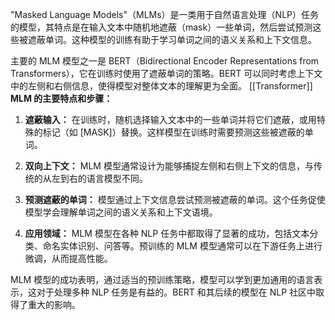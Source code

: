 "Masked Language Models"（MLMs）是一类用于自然语言处理（NLP）任务的模型，其特点是在输入文本中随机地遮蔽（mask）一些单词，然后尝试预测这些被遮蔽单词。这种模型的训练有助于学习单词之间的语义关系和上下文信息。

主要的 MLM 模型之一是 BERT（Bidirectional Encoder Representations from Transformers），它在训练时使用了遮蔽单词的策略。BERT 可以同时考虑上下文中的左侧和右侧信息，使得模型对整体文本的理解更为全面。
[[Transformer]]
**MLM 的主要特点和步骤：**

1. **遮蔽输入：** 在训练时，随机选择输入文本中的一些单词并将它们遮蔽，或用特殊的标记（如 \[MASK\]）替换。这样模型在训练时需要预测这些被遮蔽的单词。

2. **双向上下文：** MLM 模型通常设计为能够捕捉左侧和右侧上下文的信息，与传统的从左到右的语言模型不同。

3. **预测遮蔽的单词：** 模型通过上下文信息尝试预测被遮蔽的单词。这个任务促使模型学会理解单词之间的语义关系和上下文语境。

4. **应用领域：** MLM 模型在各种 NLP 任务中都取得了显著的成功，包括文本分类、命名实体识别、问答等。预训练的 MLM 模型通常可以在下游任务上进行微调，从而提高性能。

MLM 模型的成功表明，通过适当的预训练策略，模型可以学到更加通用的语言表示，这对于处理多种 NLP 任务是有益的。BERT 和其后续的模型在 NLP 社区中取得了重大的影响。